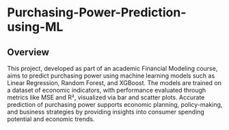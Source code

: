 # Purchasing-Power-Prediction-using-ML

## Overview

This project, developed as part of an academic Financial Modeling course, aims to predict purchasing power using machine learning models such as Linear Regression, Random Forest, and XGBoost. The models are trained on a dataset of economic indicators, with performance evaluated through metrics like MSE and R², visualized via bar and scatter plots. Accurate prediction of purchasing power supports economic planning, policy-making, and business strategies by providing insights into consumer spending potential and economic trends.
